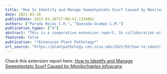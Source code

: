 ```yaml
---
title: "How to Identify and Manage Sweeetpotato Scurf Caused by Monilochaetes infuscans"
date: 2021-03-28
publishDate: 2015-03-28T17:00:43.133486Z
authors: ["Parada Rojas C.H.", "Quesada-Ocampo L.M."]
publication_types: ["4"]
abstract: "This is a cooperative extension report. In collaboration with the Plant Disease and Insect Clinic at NC State University, we confirmed several cases of sweetpotato scurf in North Carolina. Sweetpotato roots exhibit expanding brown lesions in the surface of storage roots. These lesions can eventually cover the entire surface of the sweetpotato under ..."
featured: false
publication: "*Extension Plant Pathology*"
url_source: "https://plantpathology.ces.ncsu.edu/2021/03/how-to-identify-and-manage-sweeetpotato-scurf-caused-by-monilochaetes-infuscans/"
---
```


Check this extension report here: [How to Identify and Manage Sweeetpotato Scurf Caused by *Monilochaetes infuscans*](https://plantpathology.ces.ncsu.edu/2021/03/how-to-identify-and-manage-sweeetpotato-scurf-caused-by-monilochaetes-infuscans/)

